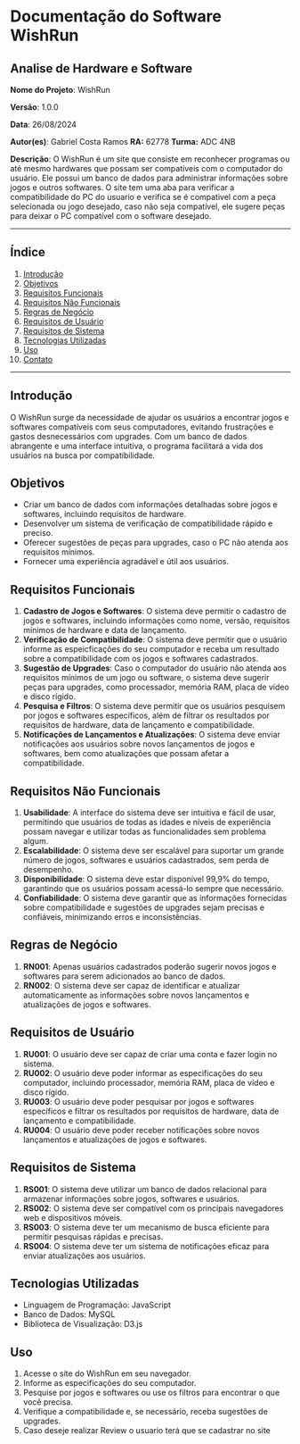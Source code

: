 # Documentação do Software WishRun

## Analise de Hardware e Software

**Nome do Projeto**: WishRun 

**Versão**: 1.0.0

**Data**: 26/08/2024

**Autor(es)**: Gabriel Costa Ramos       **RA:** 62778   **Turma:** ADC 4NB

**Descrição**: O WishRun é um site que consiste em reconhecer programas ou até mesmo hardwares que possam ser compatíveis com o computador do usuário. Ele possui um banco de dados para administrar informações sobre jogos e outros softwares. O site tem uma aba para verificar a compatibilidade do PC do usuario e verifica se é compativel com a peça selecionada ou jogo desejado, caso não seja compatível, ele sugere peças para deixar o PC compatível com o software desejado.

---

## Índice

1. [Introdução](#introdução)
2. [Objetivos](#objetivos)
3. [Requisitos Funcionais](#requisitos-funcionais)
4. [Requisitos Não Funcionais](#requisitos-não-funcionais)
5. [Regras de Negócio](#regras-de-negócio)
6. [Requisitos de Usuário](#requisitos-de-usuário)
7. [Requisitos de Sistema](#requisitos-de-sistema)
8. [Tecnologias Utilizadas](#tecnologias-utilizadas)
10. [Uso](#uso)
13. [Contato](#contato)

---

## Introdução

O WishRun surge da necessidade de ajudar os usuários a encontrar jogos e softwares compatíveis com seus computadores, evitando frustrações e gastos desnecessários com upgrades. Com um banco de dados abrangente e uma interface intuitiva, o programa facilitará a vida dos usuários na busca por compatibilidade.

## Objetivos

- Criar um banco de dados com informações detalhadas sobre jogos e softwares, incluindo requisitos de hardware.
- Desenvolver um sistema de verificação de compatibilidade rápido e preciso.
- Oferecer sugestões de peças para upgrades, caso o PC não atenda aos requisitos mínimos.
- Fornecer uma experiência agradável e útil aos usuários.

## Requisitos Funcionais

1. **Cadastro de Jogos e Softwares**: O sistema deve permitir o cadastro de jogos e softwares, incluindo informações como nome, versão, requisitos mínimos de hardware e data de lançamento.
2. **Verificação de Compatibilidade**: O sistema deve permitir que o usuário informe as espeicficações do seu computador e receba um resultado sobre a compatibilidade com os jogos e softwares cadastrados.
3. **Sugestão de Upgrades**: Caso o computador do usuário não atenda aos requisitos mínimos de um jogo ou software, o sistema deve sugerir peças para upgrades, como processador, memória RAM, placa de vídeo e disco rígido.
4. **Pesquisa e Filtros**: O sistema deve permitir que os usuários pesquisem por jogos e softwares específicos, além de filtrar os resultados por requisitos de hardware, data de lançamento e compatibilidade.
5. **Notificações de Lançamentos e Atualizações**: O sistema deve enviar notificações aos usuários sobre novos lançamentos de jogos e softwares, bem como atualizações que possam afetar a compatibilidade.

## Requisitos Não Funcionais

1. **Usabilidade**: A interface do sistema deve ser intuitiva e fácil de usar, permitindo que usuários de todas as idades e níveis de experiência possam navegar e utilizar todas as funcionalidades sem problema algum.
2. **Escalabilidade**: O sistema deve ser escalável para suportar um grande número de jogos, softwares e usuários cadastrados, sem perda de desempenho.
3. **Disponibilidade**: O sistema deve estar disponível 99,9% do tempo, garantindo que os usuários possam acessá-lo sempre que necessário.
4. **Confiabilidade**: O sistema deve garantir que as informações fornecidas sobre compatibilidade e sugestões de upgrades sejam precisas e confiáveis, minimizando erros e inconsistências.

## Regras de Negócio

1. **RN001**: Apenas usuários cadastrados poderão sugerir novos jogos e softwares para serem adicionados ao banco de dados.
2. **RN002**: O sistema deve ser capaz de identificar e atualizar automaticamente as informações sobre novos lançamentos e atualizações de jogos e softwares.

## Requisitos de Usuário

1. **RU001**: O usuário deve ser capaz de criar uma conta e fazer login no sistema.
2. **RU002**: O usuário deve poder informar as especificações do seu computador, incluindo processador, memória RAM, placa de vídeo e disco rígido.
3. **RU003**: O usuário deve poder pesquisar por jogos e softwares específicos e filtrar os resultados por requisitos de hardware, data de lançamento e compatibilidade.
4. **RU004**: O usuário deve poder receber notificações sobre novos lançamentos e atualizações de jogos e softwares.

## Requisitos de Sistema

1. **RS001**: O sistema deve utilizar um banco de dados relacional para armazenar informações sobre jogos, softwares e usuários.
2. **RS002**: O sistema deve ser compatível com os principais navegadores web e dispositivos móveis.
3. **RS003**: O sistema deve ter um mecanismo de busca eficiente para permitir pesquisas rápidas e precisas.
4. **RS004**: O sistema deve ter um sistema de notificações eficaz para enviar atualizações aos usuários.

## Tecnologias Utilizadas

- Linguagem de Programação: JavaScript
- Banco de Dados: MySQL
- Biblioteca de Visualização: D3.js


## Uso

1. Acesse o site do WishRun em seu navegador.
2. Informe as especificações do seu computador.
3. Pesquise por jogos e softwares ou use os filtros para encontrar o que você precisa.
4. Verifique a compatibilidade e, se necessário, receba sugestões de upgrades.
5. Caso deseje realizar Review o usuario terá que se cadastrar no site
